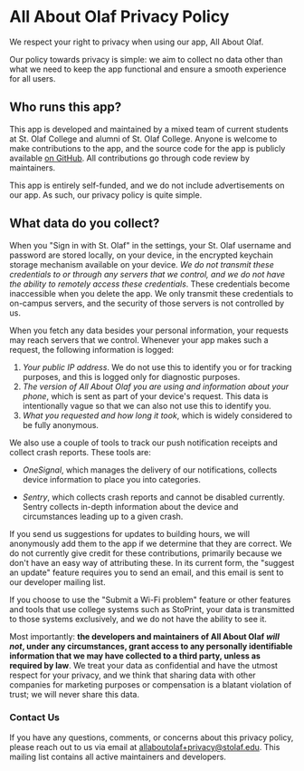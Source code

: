 # All About Olaf Privacy Policy

We respect your right to privacy when using our app, All About Olaf.

Our policy towards privacy is simple: we aim to collect no data other than what
we need to keep the app functional and ensure a smooth experience for all users.

## Who runs this app?

This app is developed and maintained by a mixed team of current students at St.
Olaf College and alumni of St. Olaf College.  Anyone is welcome to make
contributions to the app, and the source code for the app is publicly available
[on GitHub][repo].  All contributions go through code review by maintainers.

This app is entirely self-funded, and we do not include advertisements on our
app.  As such, our privacy policy is quite simple.

[repo]: https://github.com/StoDevX/AAO-React-Native

## What data do you collect?

When you "Sign in with St. Olaf" in the settings, your St. Olaf username and
password are stored locally, on your device, in the encrypted keychain storage
mechanism available on your device.  _We do not transmit these credentials to or
through any servers that we control, and we do not have the ability to remotely
access these credentials_.  These credentials become inaccessible when you delete
the app.  We only transmit these credentials to on-campus servers, and the
security of those servers is not controlled by us.

When you fetch any data besides your personal information, your requests may
reach servers that we control.  Whenever your app makes such a request, the
following information is logged:

1. _Your public IP address_.  We do not use this to identify you or for tracking
  purposes, and this is logged only for diagnostic purposes.
2. _The version of All About Olaf you are using and information about your
  phone_, which is sent as part of your device's request.  This data is
  intentionally vague so that we can also not use this to identify you.
3. _What you requested and how long it took_, which is widely considered to be
  fully anonymous.

We also use a couple of tools to track our push notification receipts and
collect crash reports.  These tools are:

- _OneSignal_, which manages the delivery of our notifications, collects device
  information to place you into categories.

- _Sentry_, which collects crash reports and cannot be disabled currently.
  Sentry collects in-depth information about the device and circumstances
  leading up to a given crash.

If you send us suggestions for updates to building hours, we will anonymously add
them to the app if we determine that they are correct.  We do not currently give
credit for these contributions, primarily because we don't have an easy way of
attributing these.  In its current form, the "suggest an update" feature requires
you to send an email, and this email is sent to our developer mailing list.

If you choose to use the "Submit a Wi-Fi problem" feature or other features and
tools that use college systems such as StoPrint, your data is transmitted to
those systems exclusively, and we do not have the ability to see it.

Most importantly: **the developers and maintainers of All About Olaf _will not_,
under any circumstances, grant access to any personally identifiable information
that we may have collected to a third party, unless as required by law**.  We
treat your data as confidential and have the utmost respect for your privacy, and
we think that sharing data with other companies for marketing purposes or
compensation is a blatant violation of trust; we will never share this data.

### Contact Us

If you have any questions, comments, or concerns about this privacy policy,
please reach out to us via email at <allaboutolaf+privacy@stolaf.edu>.  This
mailing list contains all active maintainers and developers.
